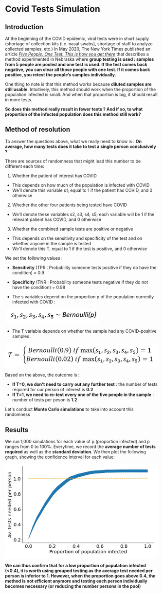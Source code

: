 # Covid Tests Simulation

## Introduction  

At the beginning of the COVID epidemic, viral tests were in short supply (shortage of collection kits (i.e. nasal swabs), shortage of staff to analyze collected samples, etc.) In May 2020, The New York Times published an article [*Five People. One Test. This is how you get there*](https://www.nytimes.com/2020/05/07/opinion/coronavirus-group-testing.html) that describes a method experimented in Nebraska where **group testing is used : samples from 5 people are pooled and one test is used. If the test comes back negative, you can clear all those people with one test. If it comes back positive, you retest the people’s samples individually.** 

One thing to note is that this method works because **diluted samples are still usable**. Intuitively, this method should work when the proportion of the population infected is small. And when that proportion is big, it should result in more tests. 

**So does this method really result in fewer tests ? And if so, to what proportion of the infected population does this method still work?** 

## Method of resolution 

To answer the questions above, what we really need to know is : **On average, how many tests does it take to test a single person conclusively ?**

There are sources of randomness that might lead this number to be different each time: 
1) Whether the patient of interest has COVID 
- This depends on how much of the population is infected with COVID 
- We’ll denote this variable s1; equal to 1 if the patient has COVID, and 0 otherwise
2) Whether the other four patients being tested have COVID 
- We’ll denote these variables s2, s3, s4, s5; each variable will be 1 if the relevant patient has COVID, and 0 otherwise
3) Whether the combined sample tests are positive or negative 
- This depends on the sensitivity and specificity of the test and on whether anyone in the sample is tested
- We’ll denote this T, equal to 1 if the test is positive, and 0 otherwise

We set the following values : 
- **Sensitivity** (TPR : Probability someone tests positive if they do have the condition) = 0.9 
- **Specificity** (TNR : Probability someone tests negative if they do not have the condition) = 0.98 

- The s variables depend on the proportion p of the population currently infected with COVID : 

![Bernoulli s variables](images/bernoulli_s_var.jpg)

- The T variable depends on whether the sample had any COVID-positive samples :

![T variable](images/t_var.jpg)

Based on the above, the outcome is : 
- **If T=0, we don't need to carry out any further test** : the number of tests required for our person of interest is **0.2** 
- **If T=1, we need to re-test every one of the five people in the sample** : number of tests per peson is **1.2**

Let's conduct **Monte Carlo simulations** to take into account this randomness 

## Results 

We run 1,000 simulations for each value of p (proportion infected) and p ranges from 0 to 100%. Everytime, we record the **average number of tests required** as well as the **standard deviation**. We then plot the following graph, showing the confidence interval for each value: 

![Graph Simulations](images/graph_simulations.jpg)

**We can thus confirm that for a low proportion of population infected (<0.4), it is worth using grouped testing as the average test needed per person is inferior to 1. However, when the proportion goes above 0.4, the method is not efficient anymore and testing each person individually becomes necessary (or reducing the number persons in the pool)** 
